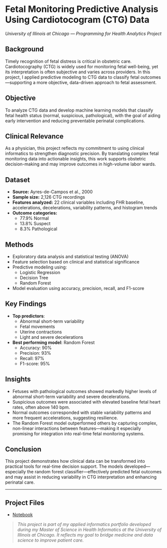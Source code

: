 # Fetal Monitoring Predictive Analysis Using Cardiotocogram (CTG) Data

*University of Illinois at Chicago — Programming for Health Analytics Project*

## Background  
Timely recognition of fetal distress is critical in obstetric care. Cardiotocography (CTG) is widely used for monitoring fetal well-being, yet its interpretation is often subjective and varies across providers. In this project, I applied predictive modeling to CTG data to classify fetal outcomes—supporting a more objective, data-driven approach to fetal assessment.

## Objective  
To analyze CTG data and develop machine learning models that classify fetal health status (normal, suspicious, pathological), with the goal of aiding early intervention and reducing preventable perinatal complications.

## Clinical Relevance  
As a physician, this project reflects my commitment to using clinical informatics to strengthen diagnostic precision. By translating complex fetal monitoring data into actionable insights, this work supports obstetric decision-making and may improve outcomes in high-volume labor wards.

## Dataset  
- **Source:** Ayres-de-Campos et al., 2000  
- **Sample size:** 2,126 CTG recordings  
- **Features analyzed:** 22 clinical variables including FHR baseline, accelerations, decelerations, variability patterns, and histogram trends  
- **Outcome categories:**  
  - 77.9% Normal  
  - 13.8% Suspect  
  - 8.3% Pathological

## Methods  
- Exploratory data analysis and statistical testing (ANOVA)  
- Feature selection based on clinical and statistical significance  
- Predictive modeling using:  
  - Logistic Regression  
  - Decision Tree  
  - Random Forest  
- Model evaluation using accuracy, precision, recall, and F1-score

## Key Findings  
- **Top predictors**:  
  - Abnormal short-term variability  
  - Fetal movements  
  - Uterine contractions  
  - Light and severe decelerations  
- **Best performing model**: Random Forest  
  - Accuracy: 90%  
  - Precision: 93%  
  - Recall: 97%  
  - F1-score: 95%

## Insights  
- Fetuses with pathological outcomes showed markedly higher levels of abnormal short-term variability and severe decelerations.
- Suspicious outcomes were associated with elevated baseline fetal heart rates, often above 140 bpm.
- Normal outcomes corresponded with stable variability patterns and more frequent accelerations, suggesting resilience.
- The Random Forest model outperformed others by capturing complex, non-linear interactions between features—making it especially promising for integration into real-time fetal monitoring systems.

## Conclusion  
This project demonstrates how clinical data can be transformed into practical tools for real-time decision support. The models developed—especially the random forest classifier—effectively predicted fetal outcomes and may assist in reducing variability in CTG interpretation and enhancing perinatal care.

---

## Project Files  
- [Notebook](./BHIS561_Unit07_Assignment_01_Sandra_Ayi.ipynb)  

> *This project is part of my applied informatics portfolio developed during my Master of Science in Health Informatics at the University of Illinois at Chicago. It reflects my goal to bridge medicine and data science to improve patient care.*
